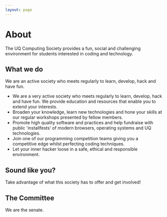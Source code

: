 ```yaml
---
layout: page
---
```

# About

The UQ Computing Society provides a fun, social and challenging environment for students interested in coding and technology.

## What we do
We are an active society who meets regularly to learn, develop, hack and have fun.

- We are a very active society who meets regularly to learn, develop, hack and have fun. We provide education and resources that enable you to extend your interests.
- Broaden your knowledge, learn new technologies and hone your skills at our regular workshops presented by fellow members.
- Promote high quality software and practices and help fundraise with public 'installfests' of modern browsers, operating systems and UQ technologies.
- Join one of our programming competition teams giving you a competitive edge whilst perfecting coding techniques.
- Let your inner hacker loose in a safe, ethical and responsible environment.

## Sound like you?
Take advantage of what this society has to offer and get involved!

## The Committee

We are the senate.